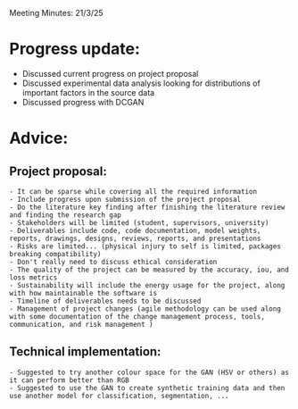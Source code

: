 Meeting Minutes: 21/3/25

# Progress update:
- Discussed current progress on project proposal
- Discussed experimental data analysis looking for distributions of important factors in the source data
- Discussed progress with DCGAN


# Advice:
## Project proposal:
    - It can be sparse while covering all the required information
    - Include progress upon submission of the project proposal
    - Do the literature key finding after finishing the literature review and finding the research gap
    - Stakeholders will be limited (student, supervisors, university)
    - Deliverables include code, code documentation, model weights, reports, drawings, designs, reviews, reports, and presentations
    - Risks are limited... (physical injury to self is limited, packages breaking compatibility)
    - Don't really need to discuss ethical consideration
    - The quality of the project can be measured by the accuracy, iou, and loss metrics
    - Sustainability will include the energy usage for the project, along with how maintainable the software is 
    - Timeline of deliverables needs to be discussed
    - Management of project changes (agile methodology can be used along with some documentation of the change management process, tools, communication, and risk management )
    
## Technical implementation:
    - Suggested to try another colour space for the GAN (HSV or others) as it can perform better than RGB
    - Suggested to use the GAN to create synthetic training data and then use another model for classification, segmentation, ...
